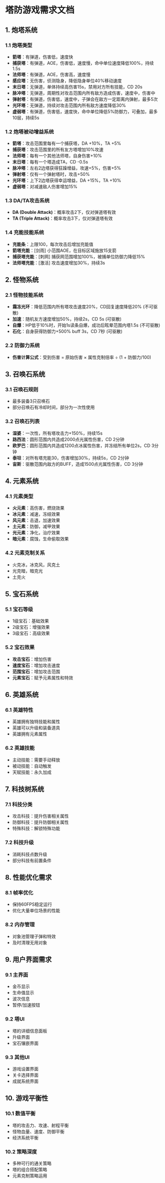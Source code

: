 # 塔防游戏需求文档

## 1. 炮塔系统

### 1.1 炮塔类型
- **箭塔**：有弹道，伤害低，速度快
- **捕获塔**：有弹道，AOE，伤害低，速度慢，命中单位速度降低100%，持续1.5s
- **法师塔**：有弹道，AOE，伤害高，速度慢
- **感应塔**：无伤害，侦测隐身，降低隐身单位40%移动速度
- **末日塔**：无弹道，单体持续高伤害15s，禁用对方所有技能，CD 20s
- **脉冲塔**：无弹道，周期性对攻击范围内所有敌方造成伤害，速度中，伤害中
- **弹射塔**：有弹道，伤害低，速度中，子弹会在敌方一定距离内弹射，最多5次
- **光环塔**：无弹道，持续对攻击范围内所有敌方速度降低30%
- **虚弱塔**：有弹道，伤害低，速度快，命中单位降低5%防御力，可叠加，最多10层，持续5s

### 1.2 炮塔被动增益系统
- **箭塔**：攻击范围里每有一个捕获塔，DA +10%，TA +5%
- **捕获塔**：攻击范围里的所有友方塔增加10%攻速
- **法师塔**：每有一个其他法师塔，自身伤害+10%
- **末日塔**：每有一个塔造成TA，CD -0.5s
- **脉冲塔**：左右2边塔获得狂躁增益，攻速+5%，伤害+5%
- **弹射塔**：仅有一个弹射塔时，攻击+50%
- **光环塔**：上下2边塔获得幸运增益，DA +15%，TA +10%
- **虚弱塔**：对减速敌人伤害增加15%

### 1.3 DA/TA攻击系统
- **DA (Double Attack)**：概率攻击2下，仅对弹道塔有效
- **TA (Triple Attack)**：概率攻击3下，仅对弹道塔有效

### 1.4 充能技能系统
- **充能条**：上限100，每次攻击后增加充能值
- **箭塔充能**：[剑雨] 小范围AOE，在目标区域施放15支箭
- **捕获塔充能**：[刺网] 捕获网范围增加100%，被捕单位防御力降低15%
- **法师塔充能**：[激活] 攻击速度增加30%，持续3s

## 2. 怪物系统

### 2.1 怪物技能系统
- **霜冻光环**：降低范围内所有塔攻击速度20%，CD回复速度降低20% (不可驱散)
- **加速**：随机友方速度增加50%，持续2s，CD 5s (可驱散)
- **自爆**：HP低于10%时，开始1s读条自爆，成功后眩晕范围内塔1.5s (不可驱散)
- **石化**：自身获得防御力+500% buff 3s，CD 7秒 (可驱散)

### 2.2 防御力系统
- **伤害计算公式**：受到伤害 = 原始伤害 × 属性克制倍率 ÷ (1 + 防御力/100)

## 3. 召唤石系统

### 3.1 召唤石规则
- 最多装备3只召唤石
- 部分召唤石有冷却时间，部分为一次性使用

### 3.2 召唤石列表
- **湿婆**：一次性，所有塔攻击力+150%，持续15s
- **路西法**：圆形范围内共造成2000点光属性伤害，CD 2分钟
- **欧罗巴**：圆形范围内共造成1200点冰属性伤害，并冻结所有单位2s，CD 3分钟
- **泰坦**：对所有塔充能30，伤害增加30%，持续5s，CD 2分钟
- **宙斯**：驱散范围内敌方的BUFF，造成1500点光属性伤害，CD 3分钟

## 4. 元素系统

### 4.1 元素类型
- **火元素**：高伤害，燃烧效果
- **冰元素**：减速，冻结效果
- **风元素**：击退，加速效果
- **土元素**：防御，减甲效果
- **光元素**：净化，治疗效果
- **暗元素**：腐蚀，生命偷取效果

### 4.2 元素克制关系
- 火克冰，冰克风，风克土
- 光克暗，暗克光
- 土克火

## 5. 宝石系统

### 5.1 宝石等级
- 1级宝石：基础效果
- 2级宝石：增强效果
- 3级宝石：高级效果

### 5.2 宝石效果
- **攻击宝石**：增加伤害
- **速度宝石**：增加攻击速度
- **范围宝石**：增加攻击范围
- **元素宝石**：赋予元素属性和特效

## 6. 英雄系统

### 6.1 英雄特性
- 英雄拥有独特技能和属性
- 英雄可以升级和装备道具
- 英雄拥有元素属性

### 6.2 英雄技能
- 主动技能：需要手动释放
- 被动技能：自动触发
- 天赋技能：永久加成

## 7. 科技树系统

### 7.1 科技分类
- 攻击科技：提升伤害相关属性
- 防御科技：提升防御相关属性
- 特殊科技：解锁特殊功能

### 7.2 科技升级
- 消耗科技点数升级
- 部分科技有前置条件

## 8. 性能优化需求

### 8.1 帧率优化
- 保持60FPS稳定运行
- 优化大量单位场景的性能

### 8.2 内存管理
- 对象池管理子弹和特效
- 及时清理无用对象

## 9. 用户界面需求

### 9.1 主界面
- 金币显示
- 生命值显示
- 波次信息
- 暂停/加速按钮

### 9.2 塔UI
- 塔的详细信息面板
- 升级界面
- 宝石镶嵌界面

### 9.3 其他UI
- 游戏设置界面
- 关卡选择界面
- 成就系统界面

## 10. 游戏平衡性

### 10.1 数值平衡
- 塔的攻击力、攻速、射程平衡
- 怪物血量、速度、防御平衡
- 经济系统平衡

### 10.2 策略深度
- 多种可行的通关策略
- 塔的组合搭配策略
- 元素克制策略运用